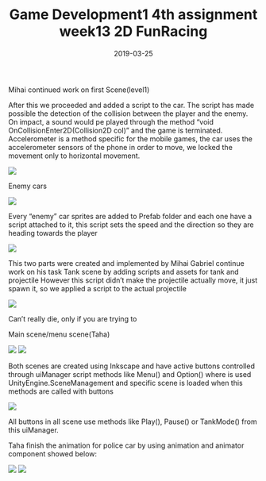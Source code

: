 ﻿---
layout: post
title: "Game Development1 4th assignment week13 2D FunRacing"
date: 2019-03-25
---

Mihai continued work on first Scene(level1)

After this we proceeded and added a script to the car. The script has made possible the detection of the collision between the player and the enemy. On impact, a sound would pe played through the method “void OnCollisionEnter2D(Collision2D col)” and the game is terminated. Accelerometer is a method specific for the mobile games, the car uses the accelerometer sensors of the phone in order to move, we locked the movement only to horizontal movement.

<img src="../../../images/third/script4.jpg">

Enemy cars

<img src="../../../images/third/enemy_cars.jpg">

Every “enemy” car sprites are added to Prefab folder and each one have a script attached to it, this script sets the speed and the direction so they are heading towards the player


<img src="../../../images/third/script5.jpg">

This two parts were created and implemented by Mihai
Gabriel continue work on his task Tank scene by adding scripts and assets for tank and projectile
However this script didn’t make the projectile actually move, it just spawn it, so we applied a script to the actual projectile

<img src="../../../images/third/script6.jpg">

Can’t really die, only if you are trying to

Main scene/menu scene(Taha)

<img src="../../../images/third/main_menue.jpg">

<img src="../../../images/third/game_controls.jpg">

Both scenes are created using Inkscape and have active buttons controlled through uiManager script methods like Menu() and Option() where is used UnityEngine.SceneManagement and specific scene is loaded when this methods are called with buttons

<img src="../../../images/third/script7.jpg">


All buttons in all scene use methods like Play(), Pause() or TankMode() from this uiManager.

Taha finish the animation for police car by using animation and animator component showed below:

<img src="../../../images/third/animation.jpg">

<img src="../../../images/third/animator.jpg">
